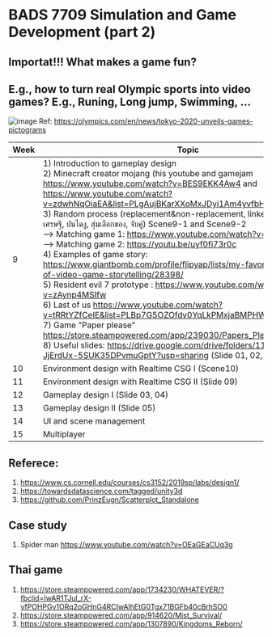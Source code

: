 # BADS 7709 Simulation and Game Development (part 2)
## Importat!!! What makes a game fun? 
## E.g., how to turn real Olympic sports into video games? E.g., Runing, Long jump, Swimming, ... 
![image](https://user-images.githubusercontent.com/69342162/135783266-dcb3b6f9-86b1-4b78-9b42-cee6dfa160af.png)
Ref: https://olympics.com/en/news/tokyo-2020-unveils-games-pictograms

| Week  | Topic |
| --- | --- |
| 9   | 1) Introduction to gameplay design <br> 2) Minecraft creator mojang (his youtube and gamejam https://www.youtube.com/watch?v=BES9EKK4Aw4  and  https://www.youtube.com/watch?v=zdwhNqOiaEA&list=PLgAujBKarXXoMxJDyi1Am4yvfbHYWRwOC) <br> 3) Random process (replacement&non-replacement, linked list, sort, เกมส์เศรษฐี, บันไดงู, สุ่มเลือกของ, จับคู่) Scene9-1 and Scene9-2 <br> --> Matching game 1: https://www.youtube.com/watch?v=XrB7sdxWsWQ  <br> --> Matching game 2: https://youtu.be/uyf0fi73r0c <br> 4) Examples of game story: https://www.giantbomb.com/profile/flipyap/lists/my-favorite-examples-of-video-game-storytelling/28398/ <br> 5) Resident evil 7 prototype : https://www.youtube.com/watch?v=zAynp4MSIfw <br> 6) Last of us https://www.youtube.com/watch?v=tRRtYZfCeIE&list=PLBp7G5OZOfdv0YqLkPMxjaBMPHWEsWJab&index=2 <br> 7) Game "Paper please" https://store.steampowered.com/app/239030/Papers_Please/ <br> 8) Useful slides: https://drive.google.com/drive/folders/117hZYwFf-JjErdUx-5SUK35DPvmuGptY?usp=sharing (Slide 01, 02, 08)|
| 10  | Environment design with Realtime CSG I (Scene10) |
| 11  | Environment design with Realtime CSG II (Slide 09) |
| 12  | Gameplay design I (Slide 03, 04) |
| 13  | Gameplay design II (Slide 05) |
| 14  | UI and scene management |
| 15  | Multiplayer  |

## Referece:

1. https://www.cs.cornell.edu/courses/cs3152/2019sp/labs/design1/
2. https://towardsdatascience.com/tagged/unity3d
3. https://github.com/PrinzEugn/Scatterplot_Standalone

## Case study
1. Spider man https://www.youtube.com/watch?v=OEaGEaCUq3g

## Thai game
1. https://store.steampowered.com/app/1734230/WHATEVER/?fbclid=IwAR1TJul_rX-yfPOHPGv1ORq2oGHnG4RCIwAlhEtG0Tgx71BGFb40cBrhSO0
2. https://store.steampowered.com/app/914620/Mist_Survival/
3. https://store.steampowered.com/app/1307890/Kingdoms_Reborn/
